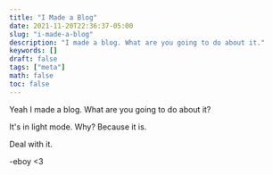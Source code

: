 ```yaml
---
title: "I Made a Blog"
date: 2021-11-20T22:36:37-05:00
slug: "i-made-a-blog"
description: "I made a blog. What are you going to do about it."
keywords: []
draft: false
tags: ["meta"]
math: false
toc: false
---
```


Yeah I made a blog. What are you going to do about it?

It's in light mode. Why? Because it is.

Deal with it.

-eboy <3